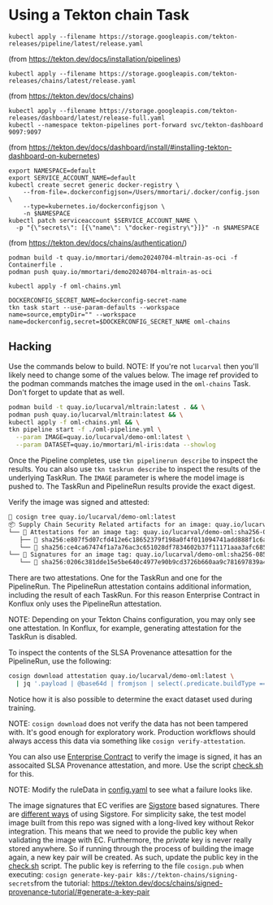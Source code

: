 # Using a Tekton chain Task

```
kubectl apply --filename https://storage.googleapis.com/tekton-releases/pipeline/latest/release.yaml
```

(from https://tekton.dev/docs/installation/pipelines)

```
kubectl apply --filename https://storage.googleapis.com/tekton-releases/chains/latest/release.yaml
```

(from https://tekton.dev/docs/chains)

```
kubectl apply --filename https://storage.googleapis.com/tekton-releases/dashboard/latest/release-full.yaml
kubectl --namespace tekton-pipelines port-forward svc/tekton-dashboard 9097:9097
```

(from https://tekton.dev/docs/dashboard/install/#installing-tekton-dashboard-on-kubernetes)

```
export NAMESPACE=default
export SERVICE_ACCOUNT_NAME=default
kubectl create secret generic docker-registry \
    --from-file=.dockerconfigjson=/Users/mmortari/.docker/config.json \
    --type=kubernetes.io/dockerconfigjson \
    -n $NAMESPACE
kubectl patch serviceaccount $SERVICE_ACCOUNT_NAME \
  -p "{\"secrets\": [{\"name\": \"docker-registry\"}]}" -n $NAMESPACE
```

(from https://tekton.dev/docs/chains/authentication/)

```
podman build -t quay.io/mmortari/demo20240704-mltrain-as-oci -f Containerfile .
podman push quay.io/mmortari/demo20240704-mltrain-as-oci
```

```
kubectl apply -f oml-chains.yml
```

```
DOCKERCONFIG_SECRET_NAME=dockerconfig-secret-name
tkn task start --use-param-defaults --workspace name=source,emptyDir="" --workspace name=dockerconfig,secret=$DOCKERCONFIG_SECRET_NAME oml-chains
```

## Hacking

Use the commands below to build. NOTE: If you're not `lucarval` then you'll likely need to change
some of the values below. The image ref provided to the podman commands matches the image used in
the `oml-chains` Task. Don't forget to update that as well.

```bash
podman build -t quay.io/lucarval/mltrain:latest . && \
podman push quay.io/lucarval/mltrain:latest && \
kubectl apply -f oml-chains.yml && \
tkn pipeline start -f ./oml-pipeline.yml \
  --param IMAGE=quay.io/lucarval/demo-oml:latest \
  --param DATASET=quay.io/mmortari/ml-iris:data --showlog
```

Once the Pipeline completes, use `tkn pipelinerun describe` to inspect the results. You can also use
`tkn taskrun describe` to inspect the results of the underlying TaskRun. The `IMAGE` parameter is
where the model image is pushed to. The TaskRun and PipelineRun results provide the exact digest.

Verify the image was signed and attested:

```bash
🐚 cosign tree quay.io/lucarval/demo-oml:latest
📦 Supply Chain Security Related artifacts for an image: quay.io/lucarval/demo-oml:latest
└── 💾 Attestations for an image tag: quay.io/lucarval/demo-oml:sha256-085f8f536cdbc1befdb80e99378dee6cc1cdb651c4db10e07b7bc9e887bc4773.att
   ├── 🍒 sha256:e807f5d07cfd412e6c18652379f198a0f4f011094741add888f1c6a0705a6178
   └── 🍒 sha256:ce4ca67474f1a7a76ac3c651028df7834602b37f11171aaa3afc685d185e56c4
└── 🔐 Signatures for an image tag: quay.io/lucarval/demo-oml:sha256-085f8f536cdbc1befdb80e99378dee6cc1cdb651c4db10e07b7bc9e887bc4773.sig
   └── 🍒 sha256:0206c381dde15e5be640c4977e90b9cd3726b660aa9c781697839a4f034777a8
```

There are two attestations. One for the TaskRun and one for the PipelineRun. The PipelineRun
attestation contains additional information, including the result of each TaskRun. For this reason
Enterprise Contract in Konflux only uses the PipelineRun attestation.

NOTE: Depending on your Tekton Chains configuration, you may only see one attestation. In Konflux,
for example, generating attestation for the TaskRun is disabled.

To inspect the contents of the SLSA Provenance attesattion for the PipelineRun, use the following:

```bash
cosign download attestation quay.io/lucarval/demo-oml:latest \
  | jq '.payload | @base64d | fromjson | select(.predicate.buildType == "tekton.dev/v1beta1/PipelineRun")'
```

Notice how it is also possible to determine the exact dataset used during training.

NOTE: `cosign download` does not verify the data has not been tampered with. It's good enough for
exploratory work. Production workflows should always access this data via something like
`cosign verify-attestation`.

You can also use [Enterprise Contract](https://enterprisecontract.dev/) to verify the image is
signed, it has an assocaited SLSA Provenance attestation, and more. Use the script
[check.sh](policy/check.sh) for this.

NOTE: Modify the ruleData in [config.yaml](policy/config.yaml) to see what a failure looks like.

The image signatures that EC verifies are [Sigstore](https://www.sigstore.dev/) based signatures.
There are [different ways](https://blog.sigstore.dev/adopting-sigstore-incrementally-1b56a69b8c15/)
of using Sigstore. For simplicity sake, the test model image built from this repo was signed with a
long-lived key without Rekor integration. This means that we need to provide the public key when
validating the image with EC. Furthermore, the *private* key is never really stored anywhere. So if
running through the process of building the image again, a new key pair will be created. As such,
update the public key in the [check.sh](policy/check.sh) script. The public key is referring to the
file `cosign.pub` when executing: `cosign generate-key-pair k8s://tekton-chains/signing-secrets`from
the tutorial: <https://tekton.dev/docs/chains/signed-provenance-tutorial/#generate-a-key-pair>
